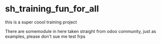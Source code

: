 # sh_training_fun_for_all
this is a super coool training project 

There are somemodule in here taken straight from odoo community, just as examples, please don't sue me
test frps
